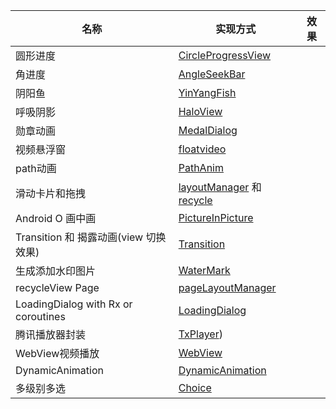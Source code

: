 | 名称  | 实现方式 | 效果  |
| ---- | ---- | ---- |
|圆形进度| [CircleProgressView](https://github.com/SheTieJun/CustomView/blob/master/lib/src/main/java/me/shetj/custom/CircleProgressView.kt) |      |
| 角进度 | [AngleSeekBar](https://github.com/SheTieJun/CustomView/blob/master/lib/src/main/java/me/shetj/custom/AngleSeekBar.kt) |      |
| 阴阳鱼 | [YinYangFish](https://github.com/SheTieJun/CustomView/blob/master/lib/src/main/java/me/shetj/custom/YinYangFish.kt) |      |
| 呼吸阴影 | [HaloView](https://github.com/SheTieJun/CustomView/blob/master/lib/src/main/java/me/shetj/custom/HaloView.kt) | |
| 勋章动画 | [MedalDialog](https://github.com/SheTieJun/CustomView/blob/master/app/src/main/java/me/shetj/customviewdemo/utils/MedalDialog.kt) | |
| 视频悬浮窗 | [floatvideo](https://github.com/SheTieJun/CustomView/tree/master/app/src/main/java/me/shetj/customviewdemo/floatvideo) | |
| path动画 | [PathAnim](https://github.com/SheTieJun/CustomView/tree/master/app/src/main/java/me/shetj/customviewdemo/anim/PathAnim.kt) | |
| 滑动卡片和拖拽 |[layoutManager](https://github.com/SheTieJun/CustomView/blob/master/lib/src/main/java/me/shetj/custom/layoutManager) 和 [recycle](https://github.com/SheTieJun/CustomView/tree/master/app/src/main/java/me/shetj/customviewdemo/recycle)| |
| Android O 画中画|[PictureInPicture](https://github.com/SheTieJun/CustomView/tree/master/app/src/main/java/me/shetj/customviewdemo/pic) | |
| Transition 和 揭露动画(view 切换效果)|[Transition](https://github.com/SheTieJun/CustomView/tree/master/app/src/main/java/me/shetj/customviewdemo/tansition)||
| 生成添加水印图片|[WaterMark](https://github.com/SheTieJun/CustomView/tree/master/app/src/main/java/me/shetj/customviewdemo/water_mark) | |
| recycleView Page|[pageLayoutManager](https://github.com/SheTieJun/CustomView/tree/master/app/src/main/java/me/shetj/customviewdemo/page)||
| LoadingDialog with Rx or coroutines |[LoadingDialog](https://github.com/SheTieJun/CustomView/tree/master/app/src/main/java/me/shetj/customviewdemo/utils/LoadingDialog.kt)||
|腾讯播放器封装|[TxPlayer](/playerkit))||
|WebView视频播放|[WebView](https://github.com/SheTieJun/CustomView/tree/master/app/src/main/java/me/shetj/customviewdemo/webview)||
|DynamicAnimation| [DynamicAnimation](app/src/main/java/me/shetj/customviewdemo/anim/DynamicAnim.kt) | |
|多级别多选|[Choice](/choice) | |

